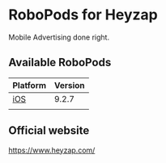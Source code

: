 # RoboPods for Heyzap

Mobile Advertising done right.

## Available RoboPods

| Platform    | Version |
|-------------|---------|
| [iOS](ios/) | 9.2.7   |
|             |         |

## Official website

https://www.heyzap.com/